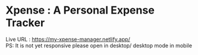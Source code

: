 ﻿# Xpense : A Personal Expense Tracker
Live URL : https://my-xpense-manager.netlify.app/
<br/>
PS: It is not yet responsive please open in desktop/ desktop mode in mobile
